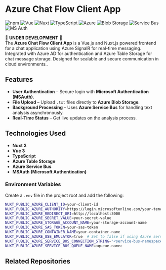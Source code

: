 # Azure Chat Flow Client App

![npm](https://img.shields.io/badge/npm-v11.1.0-blue?logo=npm)
![Vue](https://img.shields.io/badge/Vue-3.3.4-green?logo=vuedotjs)
![Nuxt](https://img.shields.io/badge/Nuxt-3.15.4-00DC82?logo=nuxtdotjs)
![TypeScript](https://img.shields.io/badge/TypeScript-7.25.9-3178C6?logo=typescript)
![Azure](https://img.shields.io/badge/Azure-0089D6?logo=microsoftazure)
![Blob Storage](https://img.shields.io/badge/Blob_Storage-0089D6?logo=microsoftazure)
![Service Bus](https://img.shields.io/badge/Service_Bus-0089D6?logo=microsoftazure)
![MS Auth](https://img.shields.io/badge/MS_Auth-0089D6?logo=microsoftazure)

🚧 **UNDER DEVELOPMENT** 🚧  
The **Azure Chat Flow Client App** is a Vue.js and Nuxt.js powered frontend for a chat application using Azure SignalR for real-time messaging. Integrated with Azure AD for authentication and Azure Table Storage for chat message storage. Designed for scalable and secure communication in cloud environments..  

## Features  
- **User Authentication** – Secure login with **Microsoft Authentication (MSAuth)**.  
- **File Upload** – Upload `.txt` files directly to **Azure Blob Storage**.  
- **Background Processing** – Uses **Azure Service Bus** for handling text analysis asynchronously.  
- **Real-Time Status** – Get live updates on the analysis process.  

## Technologies Used  
- **Nuxt 3**  
- **Vue 3**  
- **TypeScript**  
- **Azure Table Storage**  
- **Azure Service Bus**  
- **MSAuth (Microsoft Authentication)**  

### Environment Variables  
Create a `.env` file in the project root and add the following:  

```sh
NUXT_PUBLIC_AZURE_CLIENT_ID=your-client-id
NUXT_PUBLIC_AZURE_AUTHORITY=https://login.microsoftonline.com/your-tenant-id
NUXT_PUBLIC_AZURE_REDIRECT_URI=http://localhost:3000
NUXT_PUBLIC_AZURE_SECRET_VALUE=your-secret-value
NUXT_PUBLIC_AZURE_STORAGE_ACCOUNT_NAME=your-storage-account-name
NUXT_PUBLIC_AZURE_SAS_TOKEN=your-sas-token
NUXT_PUBLIC_AZURE_CONTAINER_NAME=your-container-name
NUXT_PUBLIC_AZURE_USE_EMULATOR=true  # Set to false if using Azure services directly
NUXT_PUBLIC_AZURE_SERVICE_BUS_CONNECTION_STRING="<service-bus-namespace-connection-string>"
NUXT_PUBLIC_AZURE_SERVICE_BUS_QUEUE_NAME=<queue-name>
```

## Related Repositories




